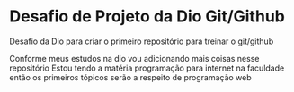 # Desafio de Projeto da Dio Git/Github
Desafio da Dio para criar o primeiro repositório para treinar o git/github 

Conforme meus estudos na dio vou adicionando mais coisas nesse repositório 
Estou tendo a matéria programação para internet na faculdade então os primeiros tópicos serão a respeito de programação web
